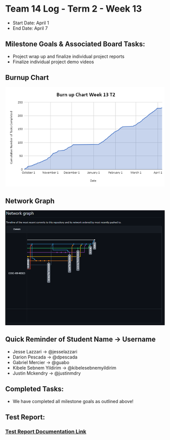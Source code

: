 # Team 14 Log - Term 2 - Week 13

- Start Date: April 1
- End Date: April 7

## Milestone Goals & Associated Board Tasks:

- Project wrap up and finalize individual project reports
- Finalize individual project demo videos

## Burnup Chart

![](screenshots/t2week13_burnup.PNG)

## Network Graph

![](screenshots/networkgraph_t2_week13.png)

## Quick Reminder of Student Name → Username
- Jesse Lazzari → @jesselazzari
- Darion Pescada → @dpescada
- Gabriel Mercier → @guabo
- Kibele Sebnem Yildirim → @kibelesebnemyildirim
- Justin Mckendry → @justinmdry

## Completed Tasks:

- We have completed all milestone goals as outlined above!

## Test Report:

### [Test Report Documentation Link](../../tests/Test_log.md)
